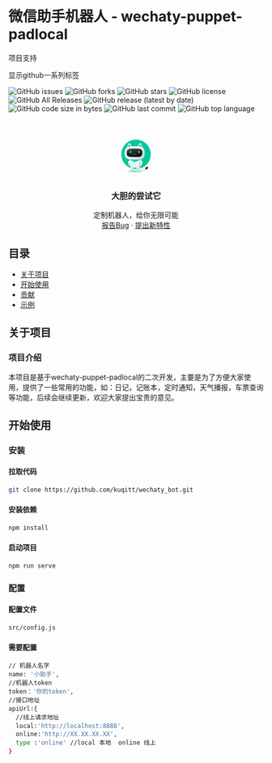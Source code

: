 
# 微信助手机器人 - wechaty-puppet-padlocal

项目支持

<!-- PROJECT SHIELDS -->
显示github一系列标签
  
  ![GitHub issues](https://img.shields.io/github/issues/kuqitt/wechaty_bot)
  ![GitHub forks](https://img.shields.io/github/forks/kuqitt/wechaty_bot)
  ![GitHub stars](https://img.shields.io/github/stars/kuqitt/wechaty_bot)
  ![GitHub license](https://img.shields.io/github/license/kuqitt/wechaty_bot)
  ![GitHub All Releases](https://img.shields.io/github/downloads/kuqitt/wechaty_bot/total)
  ![GitHub release (latest by date)](https://img.shields.io/github/v/release/kuqitt/wechaty_bot)
  ![GitHub code size in bytes](https://img.shields.io/github/languages/code-size/kuqitt/wechaty_bot)
  ![GitHub last commit](https://img.shields.io/github/last-commit/kuqitt/wechaty_bot)
  ![GitHub top language](https://img.shields.io/github/languages/top/kuqitt/wechaty_bot)


<!-- PROJECT LOGO -->
<br />

<p align="center">
  <a href="https://github.com/kuqitt/wechaty_bot/">
    <img src="./th.jpg" alt="Logo" width="80" height="80">
  </a>

  <h3 align="center">大胆的尝试它</h3>
  <p align="center">
    定制机器人，给你无限可能
    <br />
    <a href="https://github.com/kuqitt/wechaty_bot/issues">报告Bug</a>
    ·
    <a href="https://github.com/kuqitt/wechaty_bot/issues">提出新特性</a>
  </p>

</p>

## 目录
 - [关于项目](#关于项目)
  - [开始使用](#开始使用)
  - [贡献](#贡献)
  - [示例](#示例)

  ## 关于项目
  ### 项目介绍
  本项目是基于wechaty-puppet-padlocal的二次开发，主要是为了方便大家使用，提供了一些常用的功能，如：日记，记账本，定时通知，天气播报，车票查询等功能，后续会继续更新，欢迎大家提出宝贵的意见。
  ## 开始使用
  ### 安装
  #### 拉取代码
  ```sh
  git clone https://github.com/kuqitt/wechaty_bot.git
  ```
  #### 安装依赖
  ```sh
  npm install
  ```
  #### 启动项目
  ```sh
  npm run serve
  ```
  ### 配置
  #### 配置文件
  ```sh
  src/config.js
  ```
  #### 需要配置
  ```sh
  // 机器人名字
  name: '小助手',
  //机器人token
  token：'你的token',
  //接口地址
  apiUrl:{
    //线上请求地址
    local:'http://localhost:8888',
    online:'http://XX.XX.XX.XX',
    type :'online' //local 本地  online 线上
  }
  ```
